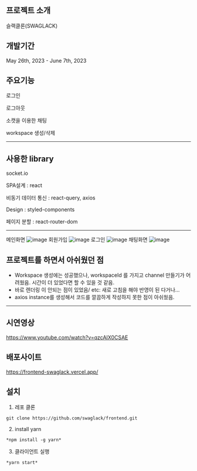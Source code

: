 프로젝트 소개
-----------------------
슬랙클론(SWAGLACK)

개발기간
---------------------
May 26th, 2023 - June 7th, 2023

주요기능
-------------------------
로그인 

로그아웃

소캣을 이용한 채팅

workspace 생성/삭제 

-----------------------------

사용한 library
-----------------------------
socket.io 

SPA설계 : react

비동기 데이터 통신 : react-query, axios

Design : styled-components

페이지 분할 : react-router-dom



___________________________________________

메인화면
![image](https://github.com/swaglack/frontend/assets/115998794/296c8192-e805-4492-96c4-053a8a9346be)
회원가입
![image](https://github.com/swaglack/frontend/assets/115998794/9b10d52a-1678-42cd-baf0-c5bba08d11d7)
로그인
![image](https://github.com/swaglack/frontend/assets/115998794/bdc61e01-46f8-4c89-afbb-ccdaa6c963a0)
채팅화면
![image](https://github.com/swaglack/frontend/assets/115998794/88c45294-cd3a-4ba0-9f73-f3e188cf59cc)


프로젝트를 하면서 아쉬웠던 점 
---------------------------------------------
- Workspace 생성에는 성공했으나, workspaceId 를 가지고 channel 만들기가 어려웠음. 시간이 더 있었다면 할 수 있을 것 같음.
- 바로 렌더링 이 안되는 점이 있었음/ etc: 새로 고침을 해야 반영이 된 다거나…
- axios instance를 생성해서 코드를 깔끔하게 작성하지 못한 점이 아쉬웠음.
_________________________________________________________
시연영상 
-------------------------------
https://www.youtube.com/watch?v=qzcAIX0CSAE


배포사이트
-------------------------------
https://frontend-swaglack.vercel.app/




설치 
-------------------------------

1. 레포 클론
```
git clone https://github.com/swaglack/frontend.git
```
2. install yarn
```
*npm install -g yarn*
```
3. 클라이언트 실행
```
*yarn start*
```

